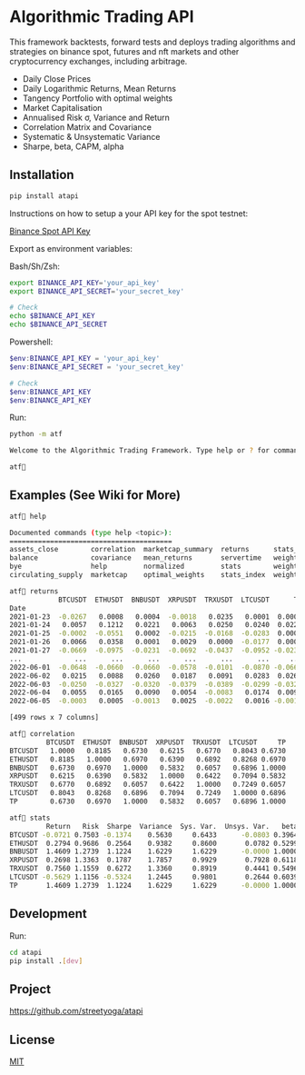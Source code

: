 # Algorithmic Trading API

This framework backtests, forward tests and deploys trading algorithms and strategies on binance spot, futures and nft markets and other cryptocurrency exchanges, including arbitrage.

- Daily Close Prices
- Daily Logarithmic Returns, Mean Returns
- Tangency Portfolio with optimal weights
- Market Capitalisation
- Annualised Risk σ, Variance and Return
- Correlation Matrix and Covariance
- Systematic & Unsystematic Variance
- Sharpe, beta, CAPM, alpha

## Installation 
```sh
pip install atapi 
```
Instructions on how to setup a your API key for the spot testnet:

[Binance Spot API Key](https://dev.binance.vision/t/9)

Export as environment variables:

Bash/Sh/Zsh:    
```sh                           
export BINANCE_API_KEY='your_api_key'           
export BINANCE_API_SECRET='your_secret_key'      

# Check
echo $BINANCE_API_KEY
echo $BINANCE_API_SECRET
```
Powershell:   
```powershell                                 
$env:BINANCE_API_KEY = 'your_api_key'          
$env:BINANCE_API_SECRET = 'your_secret_key'    

# Check
$env:BINANCE_API_KEY
$env:BINANCE_API_KEY
```
Run:
```sh
python -m atf
```
```sh
Welcome to the Algorithmic Trading Framework. Type help or ? for commands.

atf🖖
```

## Examples (See Wiki for More)
```sh
atf🖖 help

Documented commands (type help <topic>):
========================================
assets_close        correlation  marketcap_summary  returns      stats_mcap
balance             covariance   mean_returns       servertime   weights_cwi
bye                 help         normalized         stats        weights_ewi
circulating_supply  marketcap    optimal_weights    stats_index  weights_pwi
```
```sh
atf🖖 returns
            BTCUSDT  ETHUSDT  BNBUSDT  XRPUSDT  TRXUSDT  LTCUSDT      TP
Date
2021-01-23  -0.0267   0.0008   0.0004  -0.0018   0.0235   0.0001  0.0004
2021-01-24   0.0057   0.1212   0.0221   0.0063   0.0250   0.0240  0.0221
2021-01-25  -0.0002  -0.0551   0.0002  -0.0215  -0.0168  -0.0283  0.0002
2021-01-26   0.0066   0.0358   0.0001   0.0029   0.0000  -0.0177  0.0001
2021-01-27  -0.0669  -0.0975  -0.0231  -0.0692  -0.0437  -0.0952 -0.0231
...             ...      ...      ...      ...      ...      ...     ...
2022-06-01  -0.0648  -0.0660  -0.0660  -0.0578  -0.0101  -0.0870 -0.0660
2022-06-02   0.0215   0.0088   0.0260   0.0187   0.0091   0.0283  0.0260
2022-06-03  -0.0250  -0.0327  -0.0320  -0.0379  -0.0389  -0.0299 -0.0320
2022-06-04   0.0055   0.0165   0.0090   0.0054  -0.0083   0.0174  0.0090
2022-06-05  -0.0003   0.0005  -0.0013   0.0025  -0.0022   0.0016 -0.0013

[499 rows x 7 columns]
```
```sh
atf🖖 correlation
         BTCUSDT  ETHUSDT  BNBUSDT  XRPUSDT  TRXUSDT  LTCUSDT     TP
BTCUSDT   1.0000   0.8185   0.6730   0.6215   0.6770   0.8043 0.6730
ETHUSDT   0.8185   1.0000   0.6970   0.6390   0.6892   0.8268 0.6970
BNBUSDT   0.6730   0.6970   1.0000   0.5832   0.6057   0.6896 1.0000
XRPUSDT   0.6215   0.6390   0.5832   1.0000   0.6422   0.7094 0.5832
TRXUSDT   0.6770   0.6892   0.6057   0.6422   1.0000   0.7249 0.6057
LTCUSDT   0.8043   0.8268   0.6896   0.7094   0.7249   1.0000 0.6896
TP        0.6730   0.6970   1.0000   0.5832   0.6057   0.6896 1.0000
```
```sh
atf🖖 stats
         Return   Risk  Sharpe  Variance  Sys. Var.  Unsys. Var.   beta   CAPM   alpha
BTCUSDT -0.0721 0.7503 -0.1374    0.5630     0.6433      -0.0803 0.3964 0.5978 -0.6699
ETHUSDT  0.2794 0.9686  0.2564    0.9382     0.8600       0.0782 0.5299 0.7887 -0.5093
BNBUSDT  1.4609 1.2739  1.1224    1.6229     1.6229      -0.0000 1.0000 1.4609  0.0000
XRPUSDT  0.2698 1.3363  0.1787    1.7857     0.9929       0.7928 0.6118 0.9058 -0.6359
TRXUSDT  0.7560 1.1559  0.6272    1.3360     0.8919       0.4441 0.5496 0.8168 -0.0608
LTCUSDT -0.5629 1.1156 -0.5324    1.2445     0.9801       0.2644 0.6039 0.8945 -1.4574
TP       1.4609 1.2739  1.1224    1.6229     1.6229      -0.0000 1.0000 1.4609  0.0000
```
## Development

Run:
```sh
cd atapi
pip install .[dev]
```

## Project 

https://github.com/streetyoga/atapi

## License

[MIT](LICENSE.txt)
